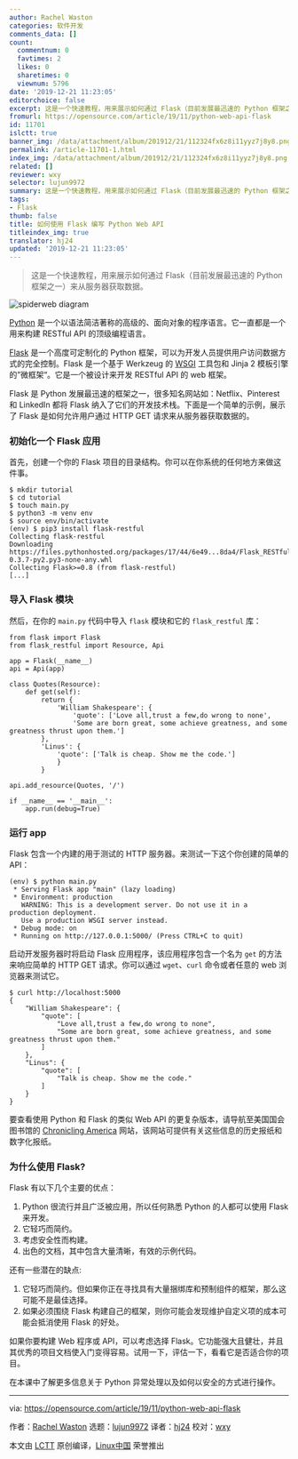 ```yaml
---
author: Rachel Waston
categories: 软件开发
comments_data: []
count:
  commentnum: 0
  favtimes: 2
  likes: 0
  sharetimes: 0
  viewnum: 5796
date: '2019-12-21 11:23:05'
editorchoice: false
excerpt: 这是一个快速教程，用来展示如何通过 Flask（目前发展最迅速的 Python 框架之一）来从服务器获取数据。
fromurl: https://opensource.com/article/19/11/python-web-api-flask
id: 11701
islctt: true
banner_img: /data/attachment/album/201912/21/112324fx6z8i11yyz7j8y8.png
permalink: /article-11701-1.html
index_img: /data/attachment/album/201912/21/112324fx6z8i11yyz7j8y8.png.thumb.jpg
related: []
reviewer: wxy
selector: lujun9972
summary: 这是一个快速教程，用来展示如何通过 Flask（目前发展最迅速的 Python 框架之一）来从服务器获取数据。
tags:
- Flask
thumb: false
title: 如何使用 Flask 编写 Python Web API
titleindex_img: true
translator: hj24
updated: '2019-12-21 11:23:05'
---
```



> 
> 这是一个快速教程，用来展示如何通过 Flask（目前发展最迅速的 Python 框架之一）来从服务器获取数据。
> 
> 
> 


![spiderweb diagram](/data/attachment/album/201912/21/112324fx6z8i11yyz7j8y8.png "spiderweb diagram")


[Python](https://www.python.org/) 是一个以语法简洁著称的高级的、面向对象的程序语言。它一直都是一个用来构建 RESTful API 的顶级编程语言。


[Flask](https://palletsprojects.com/p/flask/) 是一个高度可定制化的 Python 框架，可以为开发人员提供用户访问数据方式的完全控制。Flask 是一个基于 Werkzeug 的 [WSGI](https://en.wikipedia.org/wiki/Web_Server_Gateway_Interface) 工具包和 Jinja 2 模板引擎的”微框架“。它是一个被设计来开发 RESTful API 的 web 框架。


Flask 是 Python 发展最迅速的框架之一，很多知名网站如：Netflix、Pinterest 和 LinkedIn 都将 Flask 纳入了它们的开发技术栈。下面是一个简单的示例，展示了 Flask 是如何允许用户通过 HTTP GET 请求来从服务器获取数据的。


### 初始化一个 Flask 应用


首先，创建一个你的 Flask 项目的目录结构。你可以在你系统的任何地方来做这件事。



```
$ mkdir tutorial
$ cd tutorial
$ touch main.py
$ python3 -m venv env
$ source env/bin/activate
(env) $ pip3 install flask-restful
Collecting flask-restful
Downloading https://files.pythonhosted.org/packages/17/44/6e49...8da4/Flask_RESTful-0.3.7-py2.py3-none-any.whl
Collecting Flask>=0.8 (from flask-restful)
[...]
```

### 导入 Flask 模块


然后，在你的 `main.py` 代码中导入 `flask` 模块和它的 `flask_restful` 库：



```
from flask import Flask
from flask_restful import Resource, Api

app = Flask(__name__)
api = Api(app)

class Quotes(Resource):
    def get(self):
        return {
            'William Shakespeare': {
                'quote': ['Love all,trust a few,do wrong to none',
                'Some are born great, some achieve greatness, and some greatness thrust upon them.']
        },
        'Linus': {
            'quote': ['Talk is cheap. Show me the code.']
            }
        }

api.add_resource(Quotes, '/')

if __name__ == '__main__':
    app.run(debug=True)
```

### 运行 app


Flask 包含一个内建的用于测试的 HTTP 服务器。来测试一下这个你创建的简单的 API：



```
(env) $ python main.py
 * Serving Flask app "main" (lazy loading)
 * Environment: production
   WARNING: This is a development server. Do not use it in a production deployment.
   Use a production WSGI server instead.
 * Debug mode: on
 * Running on http://127.0.0.1:5000/ (Press CTRL+C to quit)
```

启动开发服务器时将启动 Flask 应用程序，该应用程序包含一个名为 `get` 的方法来响应简单的 HTTP GET 请求。你可以通过 `wget`、`curl` 命令或者任意的 web 浏览器来测试它。



```
$ curl http://localhost:5000
{
    "William Shakespeare": {
        "quote": [
            "Love all,trust a few,do wrong to none",
            "Some are born great, some achieve greatness, and some greatness thrust upon them."
        ]
    },
    "Linus": {
        "quote": [
            "Talk is cheap. Show me the code."
        ]
    }
}
```

要查看使用 Python 和 Flask 的类似 Web API 的更复杂版本，请导航至美国国会图书馆的 [Chronicling America](https://chroniclingamerica.loc.gov/about/api) 网站，该网站可提供有关这些信息的历史报纸和数字化报纸。


### 为什么使用 Flask?


Flask 有以下几个主要的优点：


1. Python 很流行并且广泛被应用，所以任何熟悉 Python 的人都可以使用 Flask 来开发。
2. 它轻巧而简约。
3. 考虑安全性而构建。
4. 出色的文档，其中包含大量清晰，有效的示例代码。


还有一些潜在的缺点:


1. 它轻巧而简约。但如果你正在寻找具有大量捆绑库和预制组件的框架，那么这可能不是最佳选择。
2. 如果必须围绕 Flask 构建自己的框架，则你可能会发现维护自定义项的成本可能会抵消使用 Flask 的好处。


如果你要构建 Web 程序或 API，可以考虑选择 Flask。它功能强大且健壮，并且其优秀的项目文档使入门变得容易。试用一下，评估一下，看看它是否适合你的项目。


在本课中了解更多信息关于 Python 异常处理以及如何以安全的方式进行操作。




---


via: <https://opensource.com/article/19/11/python-web-api-flask>


作者：[Rachel Waston](https://opensource.com/users/rachelwaston) 选题：[lujun9972](https://github.com/lujun9972) 译者：[hj24](https://github.com/hj24) 校对：[wxy](https://github.com/wxy)


本文由 [LCTT](https://github.com/LCTT/TranslateProject) 原创编译，[Linux中国](https://linux.cn/) 荣誉推出